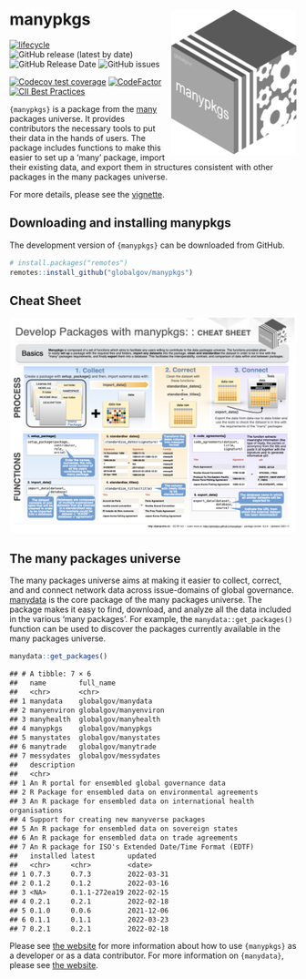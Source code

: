 
# manypkgs <img src="man/figures/manypkgslogo.png" align="right" width="220"/>

<!-- badges: start -->

[![lifecycle](https://img.shields.io/badge/lifecycle-experimental-orange.svg)](https://www.tidyverse.org/lifecycle/#experimental)
![GitHub release (latest by
date)](https://img.shields.io/github/v/release/globalgov/manypkgs)
![GitHub Release
Date](https://img.shields.io/github/release-date/globalgov/manypkgs)
![GitHub
issues](https://img.shields.io/github/issues-raw/globalgov/manypkgs)
<!-- [![HitCount](http://hits.dwyl.com/globalgov/manydata.svg)](http://hits.dwyl.com/globalgov/manydata) -->
[![Codecov test
coverage](https://codecov.io/gh/globalgov/manypkgs/branch/main/graph/badge.svg)](https://codecov.io/gh/globalgov/manypkgs?branch=main)
[![CodeFactor](https://www.codefactor.io/repository/github/globalgov/manypkgs/badge)](https://www.codefactor.io/repository/github/globalgov/manypkgs)
[![CII Best
Practices](https://bestpractices.coreinfrastructure.org/projects/4867/badge)](https://bestpractices.coreinfrastructure.org/projects/4867)
<!-- ![GitHub All Releases](https://img.shields.io/github/downloads/jhollway/roctopus/total) -->
<!-- badges: end -->

`{manypkgs}` is a package from the [many](https://github.com/globalgov)
packages universe. It provides contributors the necessary tools to put
their data in the hands of users. The package includes functions to make
this easier to set up a ‘many’ package, import their existing data, and
export them in structures consistent with other packages in the many
packages universe.

For more details, please see the
[vignette](https://globalgov.github.io/manypkgs/articles/developer.html).

## Downloading and installing manypkgs

The development version of `{manypkgs}` can be downloaded from GitHub.

``` r
# install.packages("remotes")
remotes::install_github("globalgov/manypkgs")
```

## Cheat Sheet

<a href="https://github.com/globalgov/manypkgs/blob/main/man/figures/cheatsheet.pdf"><img src="https://raw.githubusercontent.com/globalgov/manypkgs/main/man/figures/cheatsheet.png" width="525" height="378"/></a>

## The many packages universe

The many packages universe aims at making it easier to collect, correct,
and and connect network data across issue-domains of global governance.
[manydata](https://github.com/globalgov/manydata) is the core package of
the many packages universe. The package makes it easy to find, download,
and analyze all the data included in the various ‘many packages’. For
example, the `manydata::get_packages()` function can be used to discover
the packages currently available in the many packages universe.

``` r
manydata::get_packages()
```

    ## # A tibble: 7 × 6
    ##   name        full_name            
    ##   <chr>       <chr>                
    ## 1 manydata    globalgov/manydata   
    ## 2 manyenviron globalgov/manyenviron
    ## 3 manyhealth  globalgov/manyhealth 
    ## 4 manypkgs    globalgov/manypkgs   
    ## 5 manystates  globalgov/manystates 
    ## 6 manytrade   globalgov/manytrade  
    ## 7 messydates  globalgov/messydates 
    ##   description                                                          
    ##   <chr>                                                                
    ## 1 An R portal for ensembled global governance data                     
    ## 2 R Package for ensembled data on environmental agreements             
    ## 3 An R package for ensembled data on international health organisations
    ## 4 Support for creating new manyverse packages                          
    ## 5 An R package for ensembled data on sovereign states                  
    ## 6 An R package for ensembled data on trade agreements                  
    ## 7 An R package for ISO's Extended Date/Time Format (EDTF)              
    ##   installed latest        updated   
    ##   <chr>     <chr>         <date>    
    ## 1 0.7.3     0.7.3         2022-03-31
    ## 2 0.1.2     0.1.2         2022-03-16
    ## 3 <NA>      0.1.1-272ea19 2022-02-15
    ## 4 0.2.1     0.2.1         2022-02-18
    ## 5 0.1.0     0.0.6         2021-12-06
    ## 6 0.1.1     0.1.1         2022-03-23
    ## 7 0.2.1     0.2.1         2022-02-18

Please see [the website](https://globalgov.github.io/manypkgs/) for more
information about how to use `{manypkgs}` as a developer or as a data
contributor. For more information on `{manydata}`, please see [the
website](https://globalgov.github.io/manydata/).
